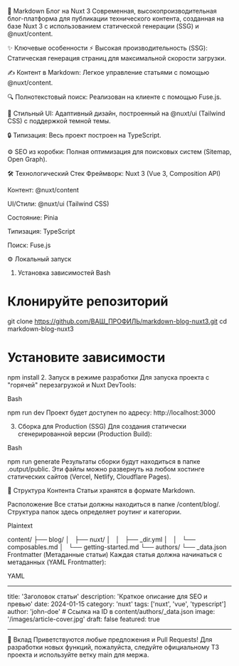 🚀 Markdown Блог на Nuxt 3
Современная, высокопроизводительная блог-платформа для публикации технического контента, созданная на базе Nuxt 3 с использованием статической генерации (SSG) и @nuxt/content.

✨ Ключевые особенности
⚡️ Высокая производительность (SSG): Статическая генерация страниц для максимальной скорости загрузки.

✍️ Контент в Markdown: Легкое управление статьями с помощью @nuxt/content.

🔍 Полнотекстовый поиск: Реализован на клиенте с помощью Fuse.js.

🎨 Стильный UI: Адаптивный дизайн, построенный на @nuxt/ui (Tailwind CSS) с поддержкой темной темы.

🔒 Типизация: Весь проект построен на TypeScript.

⚙️ SEO из коробки: Полная оптимизация для поисковых систем (Sitemap, Open Graph).

🛠️ Технологический Стек
Фреймворк: Nuxt 3 (Vue 3, Composition API)

Контент: @nuxt/content

UI/Стили: @nuxt/ui (Tailwind CSS)

Состояние: Pinia

Типизация: TypeScript

Поиск: Fuse.js

⚙️ Локальный запуск

1. Установка зависимостей
   Bash

# Клонируйте репозиторий

git clone https://github.com/ВАШ_ПРОФИЛЬ/markdown-blog-nuxt3.git
cd markdown-blog-nuxt3

# Установите зависимости

npm install 2. Запуск в режиме разработки
Для запуска проекта с "горячей" перезагрузкой и Nuxt DevTools:

Bash

npm run dev
Проект будет доступен по адресу: http://localhost:3000

3. Сборка для Production (SSG)
   Для создания статически сгенерированной версии (Production Build):

Bash

npm run generate
Результаты сборки будут находиться в папке .output/public. Эти файлы можно развернуть на любом хостинге статических сайтов (Vercel, Netlify, Cloudflare Pages).

📂 Структура Контента
Статьи хранятся в формате Markdown.

Расположение
Все статьи должны находиться в папке /content/blog/. Структура папок здесь определяет роутинг и категории.

Plaintext

content/
├── blog/
│   ├── nuxt/
│   │   ├── \_dir.yml
│   │   └── composables.md
│   └── getting-started.md
└── authors/
└── \_data.json
Frontmatter (Метаданные статьи)
Каждая статья должна начинаться с метаданных (YAML Frontmatter):

YAML

---

title: 'Заголовок статьи'
description: 'Краткое описание для SEO и превью'
date: 2024-01-15
category: 'nuxt'
tags: ['nuxt', 'vue', 'typescript']
author: 'john-doe' # Ссылка на ID в content/authors/\_data.json
image: '/images/article-cover.jpg'
draft: false
featured: true

---

🤝 Вклад
Приветствуются любые предложения и Pull Requests!
Для разработки новых функций, пожалуйста, следуйте официальному ТЗ проекта и используйте ветку main для мержа.
